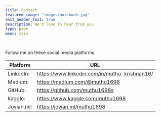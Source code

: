 ```yaml
---
title: Contact
featured_image: "images/notebook.jpg"
omit_header_text: true
description: We'd love to hear from you
type: page
menu: main

---
```


Follow me on these social media platforms.

Platform |	URL
---|---
LinkedIn:|	https://www.linkedin.com/in/muthu-krishnan16/
Medium:|	https://medium.com/@muthu1698
GitHub:|	https://github.com/muthu1698s
kaggle:|  https://www.kaggle.com/muthu1698
Jovian.ml:| https://jovian.ml/muthu1698
